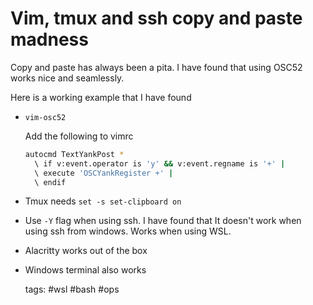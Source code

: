 # Vim, tmux and ssh copy and paste madness

Copy and paste has always been a pita. I have found that using OSC52 works nice and seamlessly.

Here is a working example that I have found

- `vim-osc52`

  Add the following to vimrc

  ```bash
  autocmd TextYankPost *
    \ if v:event.operator is 'y' && v:event.regname is '+' |
    \ execute 'OSCYankRegister +' |
    \ endif
  ```

- Tmux needs `set -s set-clipboard on`
- Use `-Y` flag when using ssh. I have found that It doesn't work when using ssh from windows. Works when using WSL.
- Alacritty works out of the box
- Windows terminal also works

    tags: #wsl #bash #ops
